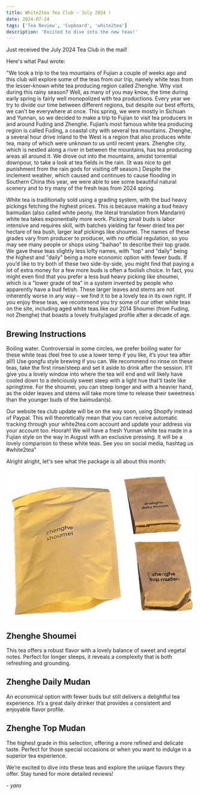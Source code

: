 ```yaml
---
title: White2tea Tea Club — July 2024 ! 
date: 2024-07-24
tags: ['Tea Review', 'Cupboard', 'white2tea']
description: 'Excited to dive into the new teas!'
---
```


Just received the July 2024 Tea Club in the mail!

Here's what Paul wrote:

"We took a trip to the tea mountains of Fujian a couple of weeks ago and this club will explore some of the teas from our trip, namely white teas from the lesser-known white tea producing region called Zhenghe. Why visit during this rainy season? Well, as many of you may know, the time during early spring is fairly well monopolized with tea productions. Every year we try to divide our time between different regions, but despite our best efforts, we can’t be everywhere at once. This spring, we were mostly in Sichuan and Yunnan, so we decided to make a trip to Fujian to visit tea producers in and around Fuding and Zhenghe. Fujian’s most famous white tea producing region is called Fuding, a coastal city with several tea mountains. Zhenghe, a several hour drive inland to the West is a region that also produces white tea, many of which were unknown to us until recent years. Zhenghe city, which is nestled along a river in between the mountains, has tea producing areas all around it. We drove out into the mountains, amidst torrential downpour, to take a look at tea fields in the rain. (It was nice to get punishment from the rain gods for visiting off season.) Despite the inclement weather, which caused and continues to cause flooding in Southern China this year, we were able to see some beautiful natural scenery and to try many of the fresh teas from 2024 spring.

White tea is traditionally sold using a grading system, with the bud heavy pickings fetching the highest prices. This is because making a bud heavy baimudan (also called white peony, the literal translation from Mandarin) white tea takes exponentially more work. Picking small buds is labor intensive and requires skill, with batches yielding far fewer dried tea per hectare of tea bush, larger leaf pickings like shoumei. The names of these grades vary from producer to producer, with no official regulation, so you may see many people or shops using "baihao" to describe their top grade. We gave these teas slightly less lofty names, with "top" and "daily" being the highest and "daily" being a more economic option with fewer buds. If you’d like to try both of these two side-by-side, you might find that paying a lot of extra money for a few more buds is often a foolish choice. In fact, you might even find that you prefer a less bud heavy picking like shoumei, which is a "lower grade of tea" in a system invented by people who apparently have a bud fetish. These larger leaves and stems are not inherently worse in any way – we find it to be a lovely tea in its own right. If you enjoy these teas, we recommend you try some of our other white teas on the site, including aged white teas like our 2014 Shoumei (from Fuding, not Zhenghe) that boasts a lovely fruity/aged profile after a decade of age.

## Brewing Instructions

Boiling water. Controversial in some circles, we prefer boiling water for these white teas (feel free to use a lower temp if you like, it’s your tea after all!) Use gongfu style brewing if you can. We recommend no rinse on these teas, take the first rinse/steep and set it aside to drink after the session. It’ll give you a lovely window into where the tea will end and will likely have cooled down to a deliciously sweet steep with a light hue that’ll taste like springtime. For the shoumei, you can steep longer and with a heavier hand, as the older leaves and stems will take more time to release their sweetness than the younger buds of the baimudan(s).

Our website tea club update will be on the way soon, using Shopify instead of Paypal. This will theoretically mean that you can receive automatic tracking through your white2tea.com account and update your address via your account too. Hoorah! We will have a fresh Yunnan white tea made in a Fujian style on the way in August with an exclusive pressing. It will be a lovely comparison to these white teas. See you on social media, hashtag us #white2tea"

Alright alright, let's see what the package is all about this month:

![](image-33.png)

## Zhenghe Shoumei

This tea offers a robust flavor with a lovely balance of sweet and vegetal notes. Perfect for longer steeps, it reveals a complexity that is both refreshing and grounding.

## Zhenghe Daily Mudan

An economical option with fewer buds but still delivers a delightful tea experience. It’s a great daily drinker that provides a consistent and enjoyable flavor profile.

## Zhenghe Top Mudan

The highest grade in this selection, offering a more refined and delicate taste. Perfect for those special occasions or when you want to indulge in a superior tea experience.

We’re excited to dive into these teas and explore the unique flavors they offer. Stay tuned for more detailed reviews!

*- yaro*
